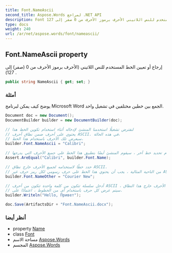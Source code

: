 ```yaml
---
title: Font.NameAscii
second_title: Aspose.Words لمراجع .NET API
description: Font ملكية. إرجاع أو تعيين الخط المستخدم للنص اللاتيني الأحرف برموز الأحرف من 0 صفر إلى 127 .
type: docs
weight: 240
url: /ar/net/aspose.words/font/nameascii/
---
```

## Font.NameAscii property

إرجاع أو تعيين الخط المستخدم للنص اللاتيني (الأحرف برموز الأحرف من 0 (صفر) إلى 127) .

```csharp
public string NameAscii { get; set; }
```

### أمثلة

يوضح كيف يمكن لبرنامج Microsoft Word الجمع بين خطين مختلفين في تشغيل واحد.

```csharp
Document doc = new Document();
DocumentBuilder builder = new DocumentBuilder(doc);

// لنفترض تشغيلًا استخدمنا المنشئ لإدخاله أثناء استخدام تكوين الخط هذا
// يحتوي على أحرف ضمن نطاق أحرف ASCII. في هذه الحالة،
// سيعرض تلك الأحرف باستخدام هذا الخط.
builder.Font.NameAscii = "Calibri";

// مع عدم تحديد خط آخر ، سيقوم المنشئ أيضًا بتطبيق هذا الخط على جميع الأحرف التي يدرجها.
Assert.AreEqual("Calibri", builder.Font.Name);

// حدد خطًا لاستخدامه لجميع الأحرف خارج نطاق ASCII.
// من الناحية المثالية ، يجب أن يحتوي هذا الخط على حرف رسومي لكل رمز حرف غير ASCII مطلوب.
builder.Font.NameOther = "Courier New";

// أدخل سلسلة تتكون من كلمة واحدة تتكون من أحرف ASCII ، وكلمة واحدة بها جميع الأحرف خارج هذا النطاق.
// سيتم عرض كل حرف باستخدام أي من الخطوط ، اعتمادًا على.
builder.Writeln("Hello, Привет");

doc.Save(ArtifactsDir + "Font.NameAscii.docx");
```

### أنظر أيضا

* property [Name](../name/)
* class [Font](../)
* مساحة الاسم [Aspose.Words](../../font/)
* المجسم [Aspose.Words](../../../)


